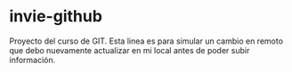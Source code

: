 # invie-github
Proyecto del curso de GIT.
Esta linea es para simular un cambio en remoto que debo nuevamente actualizar en mi local antes de poder subir información.
